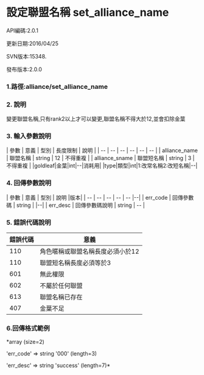 # 設定聯盟名稱 set_alliance_name

API編碼:2.0.1

> 

更新日期:2016/04/25

> 

SVN版本:15348.

> 

發布版本:2.0.0
### 1.路徑:alliance/set_alliance_name

### 2. 說明

變更聯盟名稱,只有rank2以上才可以變更,聯盟名稱不得大於12,並會扣除金葉
### 3. 輸入參數說明


| 參數 | 意義 | 型別 | 長度限制 | 說明 |
| -- | -- | -- | -- | -- | -- |
| alliance_name | 聯盟名稱 | string | 12 | 不得重複 |
| alliance_sname | 聯盟短名稱 | string | 3 | 不得重複 |
|goldleaf|金葉|int|--|消耗用|
|type|類型|int|1:改常名稱2:改短名稱|--|


### 4. 回傳參數說明
| 參數 | 意義 | 型別 | 說明 |版本|
| -- | -- | -- | -- | -- |--|
| err_code | 回傳參數碼 | string |  |--|
| err_desc | 回傳參數碼說明 | string | -- |


### 5. 錯誤代碼說明
|錯誤代碼|意義|
|--|--|
|110|角色暱稱或聯盟名稱長度必須小於12|
|110|聯盟短名稱長度必須等於3|
|601|無此權限|
|602|不屬於任何聯盟|
|613|聯盟名稱已存在|
|407|金葉不足|

### 6.回傳格式範例

*array (size=2)
> 


  'err_code' => string '000' (length=3)
> 


  'err_desc' => string 'success' (length=7)*

